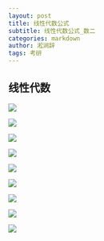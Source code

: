 ```yaml
---
layout: post
title: 线性代数公式
subtitle: 线性代数公式_数二
categories: markdown
author: 淞涧辞
tags: 考研
---
```


## 线性代数

![](/assets/folder/10.png)

![](/assets/folder/11.png)

![](/assets/folder/12.png)

![](/assets/folder/13.png)

![](/assets/folder/14.png)

![](/assets/folder/15.png)

![](/assets/folder/16.png)

![](/assets/folder/17.png)

![](/assets/folder/18.png)